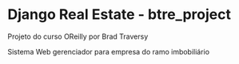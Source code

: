 # Django Real Estate - btre_project
Projeto do curso OReilly por Brad Traversy

Sistema Web gerenciador para empresa do ramo imbobiliário
